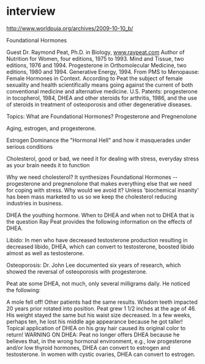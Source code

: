 interview
=========

http://www.worldpuja.org/archives/2009-10-10_b/

Foundational Hormones
 
Guest Dr. Raymond Peat, Ph.D. in Biology, www.raypeat.com
Author of Nutrition for Women, four editions, 1975 to 1993.
Mind and Tissue, two editions, 1976 and 1994.
Progesterone in Orthomolecular Medicine, two editions, 1980 and 1994.
Generative Energy, 1994.
From PMS to Menopause: Female Hormones in Context. According to Peat the subject of female sexuality and health scientifically means going against the current of both conventional medicine and alternative medicine.
U.S. Patents: progesterone in tocopherol, 1984, DHEA and other steroids for arthritis, 1986, and the use of steroids in treatment of osteoporosis and other degenerative diseases.
 
Topics:
What are Foundational Hormones? Progesterone and Pregnenolone
 
Aging, estrogen, and progesterone.
 
Estrogen Dominance the "Hormonal Hell" and how it masquerades under serious conditions
 
Cholesterol, good or bad, we need it for dealing with stress, everyday stress as your brain needs it to function
 
Why we need cholesterol? It synthesizes Foundational Hormones -- progesterone and pregnenolone that makes everything else that we need for coping with stress. Why would we avoid it? Unless 'biochemical insanity' has been mass marketed to us so we keep the cholesterol reducing industries in business.
 
DHEA the youthing hormone. When to DHEA and when not to DHEA that is the question
Ray Peat provides the following information on the effects of DHEA.
 
Libido: In men who have decreased testosterone production resulting in decreased libido, DHEA, which can convert to testosterone, boosted libido almost as well as testosterone.
 
Osteoporosis: Dr. John Lee documented six years of research, which showed the reversal of osteoporosis with progesterone.
 
Peat ate some DHEA, not much, only several milligrams daily. He noticed the following:

A mole fell off! Other patients had the same results.
Wisdom teeth impacted 20 years prior rotated into position.
Peat grew 1 1/2 inches at the age of 46. His weight stayed the same but his waist size decreased. In a few weeks, perhaps ten, he lost his middle age appearance because he got taller!
Topical application of DHEA on his gray hair caused its original color to return!
WARNING ON DHEA: Peat no longer offers DHEA because he believes that, in the wrong hormonal environment, e.g., low progesterone and/or low thyroid hormones, DHEA can convert to estrogen and testosterone. In women with cystic ovaries, DHEA can convert to estrogen.
